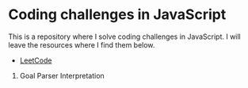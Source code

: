 # Coding challenges in JavaScript
This is a repository where I solve coding challenges in JavaScript. I will leave the resources where I find them below.

* [LeetCode](https://leetcode.com/)
1. Goal Parser Interpretation

